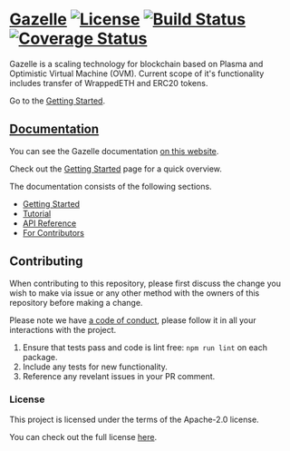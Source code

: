 # [Gazelle](https://gzle.io/) [![License](https://img.shields.io/badge/License-Apache%202.0-blue.svg)](https://opensource.org/licenses/Apache-2.0) [![Build Status](https://travis-ci.org/cryptoeconomicslab/gazelle.svg?branch=master)](https://travis-ci.org/cryptoeconomicslab/gazelle) [![Coverage Status](https://coveralls.io/repos/github/cryptoeconomicslab/gazelle/badge.svg)](https://coveralls.io/github/cryptoeconomicslab/gazelle)

Gazelle is a scaling technology for blockchain based on Plasma and Optimistic Virtual Machine (OVM). Current scope of it's functionality includes transfer of WrappedETH and ERC20 tokens.

Go to the [Getting Started](https://gzle.io/docs/getting-started/Try_Gazelle_In_Local).

## [Documentation](https://gzle.io/docs/Introduction)

You can see the Gazelle documentation [on this website](https://gzle.io/docs/Introduction).

Check out the [Getting Started](https://gzle.io/docs/getting-started/Try_Gazelle_In_Local) page for a quick overview.

The documentation consists of the following sections.

- [Getting Started](https://gzle.io/docs/getting-started/Try_Gazelle_In_Local)
- [Tutorial](https://gzle.io/docs/tutorial/cli-wallet/README)
- [API Reference](https://gzle.io/docs/api/Plasma_Aggregator)
- [For Contributors](https://gzle.io/docs/contributors/Related_Repositories)

## Contributing

When contributing to this repository, please first discuss the change you wish to make via issue or any other method with the owners of this repository before making a change.

Please note we have [a code of conduct](https://gzle.io/docs/contributors/Code_Of_Conduct), please follow it in all your interactions with the project.

1.  Ensure that tests pass and code is lint free: `npm run lint` on each package.
2.  Include any tests for new functionality.
3.  Reference any revelant issues in your PR comment.

### License

This project is licensed under the terms of the Apache-2.0 license.

You can check out the full license [here](/LICENSE).
